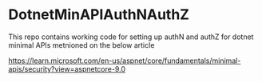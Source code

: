 # DotnetMinAPIAuthNAuthZ

This repo contains working code for setting up authN and authZ for dotnet minimal APIs metnioned on the below article

https://learn.microsoft.com/en-us/aspnet/core/fundamentals/minimal-apis/security?view=aspnetcore-9.0